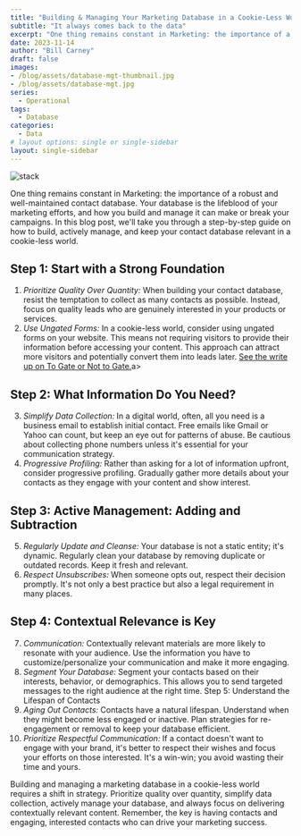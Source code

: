 ```yaml
---
title: "Building & Managing Your Marketing Database in a Cookie-Less World"
subtitle: "It always comes back to the data"
excerpt: "One thing remains constant in Marketing: the importance of a robust and well-maintained contact database. Your database is the lifeblood of your marketing efforts, and how you build and manage it can make or break your campaigns."
date: 2023-11-14
author: "Bill Carney"
draft: false
images:
- /blog/assets/database-mgt-thumbnail.jpg
- /blog/assets/database-mgt.jpg
series:
  - Operational
tags:
  - Database
categories:
  - Data
# layout options: single or single-sidebar
layout: single-sidebar
---
```


![stack](/blog/assets/database-mgt.jpg)

One thing remains constant in Marketing: the importance of a robust and well-maintained contact database. Your database is the lifeblood of your marketing efforts, and how you build and manage it can make or break your campaigns. In this blog post, we'll take you through a step-by-step guide on how to build, actively manage, and keep your contact database relevant in a cookie-less world.

## Step 1: Start with a Strong Foundation
1. *Prioritize Quality Over Quantity:* When building your contact database, resist the temptation to collect as many contacts as possible. Instead, focus on quality leads who are genuinely interested in your products or services.
2. *Use Ungated Forms:* In a cookie-less world, consider using ungated forms on your website. This means not requiring visitors to provide their information before accessing your content. This approach can attract more 
visitors and potentially convert them into leads later.  <a href="http://carney.wiki/blog/content-gating/">See the write up on To Gate or Not to Gate.</a>a>

## Step 2: What Information Do You Need?
3. *Simplify Data Collection:* In a digital world, often, all you need is a business email to establish initial contact. Free emails like Gmail or Yahoo can count, but keep an eye out for patterns of abuse. Be cautious about collecting phone numbers unless it's essential for your communication strategy.
4. *Progressive Profiling:* Rather than asking for a lot of information upfront, consider progressive profiling. Gradually gather more details about your contacts as they engage with your content and show interest.

## Step 3: Active Management: Adding and Subtraction
5. *Regularly Update and Cleanse:* Your database is not a static entity; it's dynamic. Regularly clean your database by removing duplicate or outdated records. Keep it fresh and relevant.
6. *Respect Unsubscribes:* When someone opts out, respect their decision promptly. It's not only a best practice but also a legal requirement in many places.

## Step 4: Contextual Relevance is Key
7. *Communication:* Contextually relevant materials are more likely to resonate with your audience. Use the information you have to customize/personalize your communication and make it more engaging.
8. *Segment Your Database:* Segment your contacts based on their interests, behavior, or demographics. This allows you to send targeted messages to the right audience at the right time.
Step 5: Understand the Lifespan of Contacts
9. *Aging Out Contacts:* Contacts have a natural lifespan. Understand when they might become less engaged or inactive. Plan strategies for re-engagement or removal to keep your database efficient.
10. *Prioritize Respectful Communication:* If a contact doesn't want to engage with your brand, it's better to respect their wishes and focus your efforts on those interested. It's a win-win; you avoid wasting their time and yours.

Building and managing a marketing database in a cookie-less world requires a shift in strategy. Prioritize quality over quantity, simplify data collection, actively manage your database, and always focus on delivering contextually relevant content. Remember, the key is having contacts and engaging, interested contacts who can drive your marketing success.
